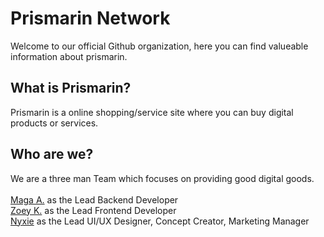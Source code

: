 # Prismarin Network

Welcome to our official Github organization, here you can find valueable information about prismarin.

## What is Prismarin?

Prismarin is a online shopping/service site where you can buy digital products or services.

## Who are we?

We are a three man Team which focuses on providing good digital goods.
<br /> <br />
[Maga A.](https://github.com/reapermaga) as the Lead Backend Developer
<br />
[Zoey K.](https://github.com/zoey-kaiser) as the Lead Frontend Developer
<br />
[Nyxie](https://github.com/nyxiie) as the Lead UI/UX Designer, Concept Creator, Marketing Manager

